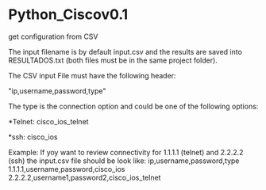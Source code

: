 # Python_Ciscov0.1
get configuration from CSV

The input filename is by default input.csv and the results are saved into RESULTADOS.txt (both files must be in the same project folder).

The CSV input File must have the following header:

"ip,username,password,type"

The type is the connection option and could be one of the following options:

*Telnet: cisco_ios_telnet

*ssh: cisco_ios

Example:
If yoy want to review connectivity for 1.1.1.1 (telnet) and 2.2.2.2 (ssh) the input.csv file should be look like:
ip,username,password,type
1.1.1.1,username,password,cisco_ios
2.2.2.2,username1,password2,cisco_ios_telnet
